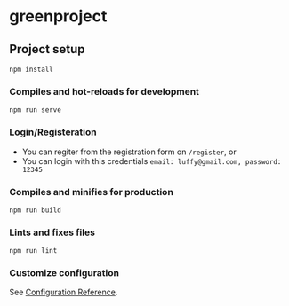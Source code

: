 # greenproject

## Project setup

```
npm install
```

### Compiles and hot-reloads for development

```
npm run serve
```

### Login/Registeration
- You can regiter from the registration form on `/register`, or
- You can login with this credentials `email: luffy@gmail.com, password: 12345`

### Compiles and minifies for production

```
npm run build
```

### Lints and fixes files

```
npm run lint
```

### Customize configuration

See [Configuration Reference](https://cli.vuejs.org/config/).
